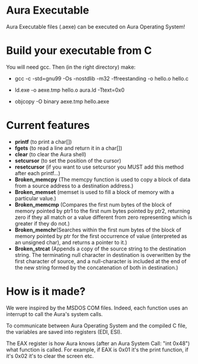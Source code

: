 # Aura Executable
Aura Executable files (.aexe) can be executed on Aura Operating System!

# Build your executable from C
You will need gcc. Then (in the right directory) make:

- gcc -c -std=gnu99 -Os -nostdlib -m32 -ffreestanding -o hello.o hello.c

- ld.exe -o aexe.tmp hello.o aura.ld -Ttext=0x0

- objcopy -O binary aexe.tmp hello.aexe

# Current features
- <b>printf</b> (to print a char[])
- <b>fgets</b> (to read a line and return it in a char[])
- <b>clear</b> (to clear the Aura shell)
- <b>setcursor</b> (to set the position of the cursor)
- <b>resetcursor</b> (if you want to use setcursor you MUST add this method after each printf...)
- <b>Broken_memcpy</b> (The memcpy function is used to copy a block of data from a source address to a destination address.)
- <b>Broken_memset</b> (memset is used to fill a block of memory with a particular value.)
- <b>Broken_memcmp</b> (Compares the first num bytes of the block of memory pointed by ptr1 to the first num bytes pointed by ptr2, returning zero if they all match or a value different from zero representing which is greater if they do not.)
- <b>Broken_memchr</b>(Searches within the first num bytes of the block of memory pointed by ptr for the first occurrence of value (interpreted as an unsigned char), and returns a pointer to it.)
- <b>Broken_strcat</b> (Appends a copy of the source string to the destination string. The terminating null character in destination is overwritten by the first character of source, and a null-character is included at the end of the new string formed by the concatenation of both in destination.)

# How is it made?
We were inspired by the MSDOS COM files. Indeed, each function uses an interrupt to call the Aura's system calls. 

To communicate between Aura Operating System and the compiled C file, the variables are saved into registers (EDI, ESI). 

The EAX register is how Aura knows (after an Aura System Call: "int 0x48") what function is called. For example, if EAX is 0x01 it's the print function, if it's 0x02 it's to clear the screen etc.
